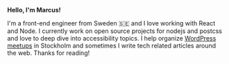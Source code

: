 **Hello, I'm Marcus!**
 
I'm a front-end engineer from Sweden 🇸🇪 and I love working with React and Node. I currently work on open source projects for nodejs and postcss and love to deep dive into accessibility topics. I help organize [WordPress meetups](https://www.meetup.com/WordPress-Stockholm/) in Stockholm and sometimes I write tech related articles around the web. Thanks for reading!
